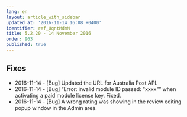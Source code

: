 ```yaml
---
lang: en
layout: article_with_sidebar
updated_at: '2016-11-14 16:08 +0400'
identifier: ref_UqntMdmM
title: 5.2.20 - 14 November 2016
order: 963
published: true
---
```

## Fixes
* 2016-11-14 - [Bug] Updated the URL for Australia Post API.
* 2016-11-14 - [Bug] “Error: invalid module ID passed: "xxxx"” when activating a paid module license key. Fixed.
* 2016-11-14 - [Bug] A wrong rating was showing in the review editing popup window in the Admin area.

